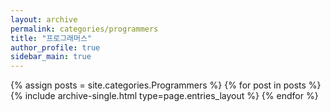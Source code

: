 ```yaml
---
layout: archive
permalink: categories/programmers
title: "프로그래머스"
author_profile: true
sidebar_main: true
---
```

{% assign posts = site.categories.Programmers %}
{% for post in posts %} {% include archive-single.html type=page.entries_layout %} {% endfor %}